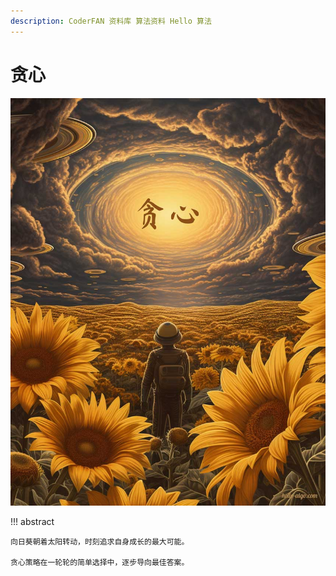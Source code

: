 ```yaml
---
description: CoderFAN 资料库 算法资料 Hello 算法
---
```


# 贪心

<div class="center-table" markdown>

![贪心](../assets/covers/chapter_greedy.jpg)

</div>

!!! abstract

    向日葵朝着太阳转动，时刻追求自身成长的最大可能。

    贪心策略在一轮轮的简单选择中，逐步导向最佳答案。
